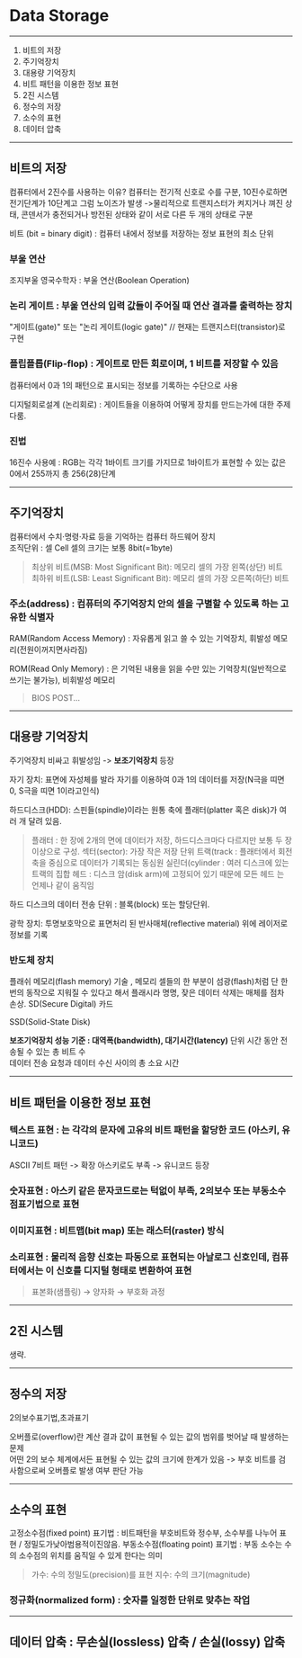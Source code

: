 # Data Storage

---
1. 비트의 저장
2. 주기억장치
3. 대용량 기억장치
4. 비트 패턴을 이용한 정보 표현
5. 2진 시스템
6. 정수의 저장
7. 소수의 표현
8. 데이터 압축
---

## 비트의 저장
컴퓨터에서 2진수를 사용하는 이유? 컴퓨터는 전기적 신호로 수를 구분, 10진수로하면 전기단계가 10단계고 그럼 노이즈가 발생 ->물리적으로 트랜지스터가 켜지거나 껴진 상태, 콘덴서가 충전되거나 방전된 상태와 같이 서로 다른 두 개의 상태로 구분    

비트 (bit = binary digit) : 컴퓨터 내에서 정보를 저장하는 정보 표현의 최소 단위  

### 부울 연산

조지부울 영국수학자 : 부울 연산(Boolean Operation)  



### 논리 게이트 : 부울 연산의 입력 값들이 주어질 때 연산 결과를 출력하는 장치
"게이트(gate)" 또는 "논리 게이트(logic gate)"   // 현재는 트랜지스터(transistor)로 구현  

### 플립플롭(Flip-flop) : 게이트로 만든 회로이며, 1 비트를 저장할 수 있음
컴퓨터에서 0과 1의 패턴으로 표시되는 정보를 기록하는 수단으로 사용  

디지털회로설계 (논리회로) : 게이트들을 이용하여 어떻게 장치를 만드는가에 대한 주제 다룸.

### 진법 
16진수 사용예 : RGB는 각각 1바이트 크기를 가지므로 1바이트가 표현할 수 있는 값은 0에서 255까지 총 256(28)단계


---
## 주기억장치
컴퓨터에서 수치·명령·자료 등을 기억하는 컴퓨터 하드웨어 장치  
조직단위 : 셀 Cell  셀의 크기는 보통 8bit(=1byte)  
>최상위 비트(MSB: Most Significant Bit): 메모리 셀의 가장 왼쪽(상단) 비트  
> 최하위 비트(LSB: Least Significant Bit): 메모리 셀의 가장 오른쪽(하단) 비트

### 주소(address) : 컴퓨터의 주기억장치 안의 셀을 구별할 수 있도록 하는 고유한 식별자

RAM(Random Access Memory) : 자유롭게 읽고 쓸 수 있는 기억장치, 휘발성 메모리(전원이꺼지면사라짐)  

ROM(Read Only Memory) : 은 기억된 내용을 읽을 수만 있는 기억장치(일반적으로 쓰기는 불가능), 비휘발성 메모리 
 > BIOS POST...

---
## 대용량 기억장치

주기억장치 비싸고 휘발성임 -> **보조기억장치** 등장  

자기 장치: 표면에 자성체를 발라 자기를 이용하여 0과 1의 데이터를 저장(N극을 띠면 0, S극을 띠면 1이라고인식)  

하드디스크(HDD): 스핀들(spindle)이라는 원통 축에 플래터(platter 혹은 disk)가 여러 개 달려 있음. 
> 플래터 : 한 장에 2개의 면에 데이터가 저장, 하드디스크마다 다르지만 보통 두 장 이상으로 구성.
> 섹터(sector): 가장 작은 저장 단위
> 트랙(track : 플래터에서 회전축을 중심으로 데이터가 기록되는 동심원
> 실린더(cylinder : 여러 디스크에 있는 트랙의 집합
> 헤드 : 디스크 암(disk arm)에 고정되어 있기 때문에 모든 헤드 는 언제나 같이 움직임   

하드 디스크의 데이터 전송 단위 : 블록(block)  또는 할당단위.  

광학 장치: 투명보호막으로 표면처리 된 반사매체(reflective material) 위에 레이저로 정보를 기록

### 반도체 장치 
플래쉬 메모리(flash memory) 기술  , 메모리 셀들의 한 부분이 섬광(flash)처럼 단 한번의 동작으로 지워질 수 있다고 해서 플래시라 명명, 잦은 데이터 삭제는 매체를 점차 손상. SD(Secure Digital) 카드  

SSD(Solid-State Disk)

**보조기억장치 성능 기준 : 대역폭(bandwidth), 대기시간(latency)**
단위 시간 동안 전송될 수 있는 총 비트 수  
데이터 전송 요청과 데이터 수신 사이의 총 소요 시간  

---
## 비트 패턴을 이용한 정보 표현

### 텍스트 표현 : 는 각각의 문자에 고유의 비트 패턴을 할당한 코드 (아스키, 유니코드)
ASCII 7비트 패턴  -> 확장 아스키로도 부족 -> 유니코드 등장   

### 숫자표현 : 아스키 같은 문자코드로는 턱없이 부족, **2의보수 또는 부동소수점표기법**으로 표현  

### 이미지표현 : 비트맵(bit map) 또는 래스터(raster) 방식

### 소리표현 : 물리적 음향 신호는 파동으로 표현되는 아날로그 신호인데, 컴퓨터에서는 이 신호를 디지털 형태로 변환하여 표현
> 표본화(샘플링) → 양자화 → 부호화 과정


---
##  2진 시스템

생략. 

---
##  정수의 저장

2의보수표기법,초과표기  

오버플로(overflow)란 계산 결과 값이 표현될 수 있는 값의 범위를 벗어날 때 발생하는 문제  
어떤 2의 보수 체계에서든 표현될 수 있는 값의 크기에 한계가 있음 ->  부호 비트를 검사함으로써 오버플로 발생 여부 판단 가능  

---
## 소수의 표현

고정소수점(fixed point) 표기법 : 비트패턴을 부호비트와 정수부, 소수부를 나누어 표현 / 정밀도가낮아범용적이진않음.
부동소수점(floating point) 표기법 : 부동 소수는 수의 소수점의 위치를 움직일 수 있게 한다는 의미
> 가수: 수의 정밀도(precision)를 표현
> 지수: 수의 크기(magnitude)

### 정규화(normalized form) : 숫자를 일정한 단위로 맞추는 작업

---

## 데이터 압축 : 무손실(lossless) 압축 / 손실(lossy) 압축